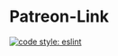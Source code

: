 # Patreon-Link

[![code style: eslint](https://img.shields.io/badge/code_style-eslint-8080F2.svg?style=flat-square)](https://github.com/eslint/eslint)

